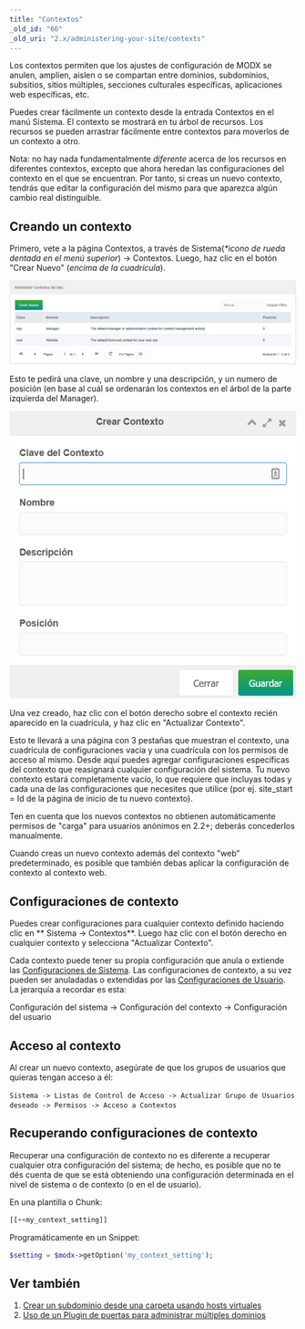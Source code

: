 ```yaml
---
title: "Contextos"
_old_id: "66"
_old_uri: "2.x/administering-your-site/contexts"
---
```


 Los contextos permiten que los ajustes de configuración de MODX se anulen, amplíen, aislen o se compartan entre dominios, subdominios, subsitios, sitios múltiples, secciones culturales específicas, aplicaciones web específicas, etc.

 Puedes crear fácilmente un contexto desde la entrada Contextos en el manú Sistema. El contexto se mostrará en tu árbol de recursos. Los recursos se pueden arrastrar fácilmente entre contextos para moverlos de un contexto a otro.

 Nota: no hay nada fundamentalmente _diferente_ acerca de los recursos en diferentes contextos, excepto que ahora heredan las configuraciones del contexto en el que se encuentran. Por tanto, si creas un nuevo contexto, tendrás que editar la configuración del mismo para que aparezca algún cambio real distinguible.

## Creando un contexto

 Primero, vete a la página Contextos, a través de Sistema(_*icono de rueda dentada en  el menú  superior_) -> Contextos. Luego, haz clic en el botón "Crear Nuevo" (_encima de la cuadrícula_). 
 
 ![](contextos.png)
 
 Esto te pedirá una clave, un nombre y una descripción, y un numero de posición (en base al cuál se ordenarán los contextos en el árbol de la parte izquierda del Manager). 
 
 ![](contexto-2.png)
 
 Una vez creado, haz clic con el botón derecho sobre el contexto recién aparecido en la cuadrícula, y haz clic en "Actualizar Contexto".
 

 Esto te llevará a una página con 3 pestañas que muestran el contexto, una cuadrícula de configuraciones vacía y una cuadrícula con los permisos de acceso al mismo. Desde aquí puedes agregar configuraciones específicas del contexto que reasignará cualquier configuración del sistema. Tu nuevo contexto estará completamente vacío, lo que requiere que incluyas todas y cada una de las configuraciones que necesites que utilice (por ej. site_start = Id de la página de inicio de tu nuevo contexto).

 Ten en cuenta que los nuevos contextos no obtienen automáticamente permisos de "carga" para usuarios anónimos en 2.2+; deberás concederlos manualmente.

Cuando creas un nuevo contexto además del contexto "web" predeterminado, es posible que también debas aplicar la configuración de contexto al contexto web.

## Configuraciones de contexto

 Puedes crear configuraciones para cualquier contexto definido haciendo clic en ** Sistema -> Contextos**. Luego haz clic con el botón derecho en cualquier contexto y selecciona "Actualizar Contexto".

 Cada contexto puede tener su propia configuración que anula o extiende las [Configuraciones de Sistema](building-sites/settings "Configuraciones de Sistema"). Las configuraciones de contexto, a su vez pueden ser anuladadas o extendidas por las [Configuraciones de Usuario](administering-your-site/security/users#Users-UsersUserSettings). La jerarquía a recordar es esta:

 Configuración del sistema -> Configuración del contexto -> Configuración del usuario

## Acceso al contexto

Al crear un nuevo contexto, asegúrate de que los grupos de usuarios que quieras tengan acceso a él:

`Sistema -> Listas de Control de Acceso -> Actualizar Grupo de Usuarios deseado -> Permisos -> Acceso a Contextos`

## Recuperando configuraciones de contexto

 Recuperar una configuración de contexto no es diferente a recuperar cualquier otra configuración del sistema; de hecho, es posible que no te dés cuenta de que se está obteniendo una configuración determinada en el nivel de sistema o de contexto (o en el de usuario).

 En una plantilla o Chunk:

``` php
[[++my_context_setting]]
```

 Programáticamente en un Snippet:

``` php
$setting = $modx->getOption('my_context_setting');
```

## Ver también

1. [Crear un subdominio desde una carpeta usando hosts virtuales](building-sites/contexts/virtual-host)
2. [Uso de un Plugin de puertas para administrar múltiples dominios](building-sites/contexts/gateway-plugin)
